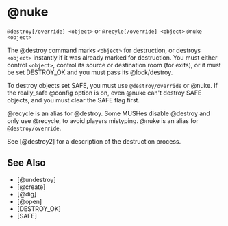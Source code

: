 # @nuke
`@destroy[/override] <object>` or `@recyle[/override] <object>`
`@nuke <object>`

The @destroy command marks `<object>` for destruction, or destroys `<object>` instantly if it was already marked for destruction. You must either control `<object>`, control its source or destination room (for exits), or it must be set DESTROY_OK and you must pass its @lock/destroy.

To destroy objects set SAFE, you must use `@destroy/override` or @nuke. If the really_safe @config option is on, even @nuke can't destroy SAFE objects, and you must clear the SAFE flag first.

@recycle is an alias for @destroy. Some MUSHes disable @destroy and only use @recycle, to avoid players mistyping. @nuke is an alias for `@destroy/override`.

See [@destroy2] for a description of the destruction process.

## See Also
- [@undestroy]
- [@create]
- [@dig]
- [@open]
- [DESTROY_OK]
- [SAFE]

